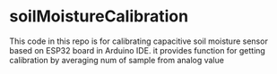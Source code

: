 # soilMoistureCalibration

This code in this repo is for calibrating capacitive soil moisture sensor based on ESP32 board in Arduino IDE. it provides function for getting calibration by averaging num of sample from analog value
